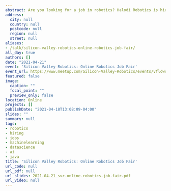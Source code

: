 ```yaml
---
abstract: Are you looking for a job in robotics? Halodi Robotics is hiring!
address:
  city: null
  country: null
  postcode: null
  region: null
  street: null
aliases:
- /talk/silicon-valley-robotics-online-robotics-job-fair/
all_day: true
authors: []
date: "2021-04-21"
event: 'Silicon Valley Robotics: Online Robotics Job Fair'
event_url: https://www.meetup.com/Silicon-Valley-Robotics/events/vflcwryccgbcc/
featured: false
image:
  caption: ""
  focal_point: ""
  preview_only: false
location: Online
projects: []
publishDate: "2021-04-18T13:08:09-04:00"
slides: ""
summary: null
tags:
- robotics
- hiring
- jobs
- machinelearning
- datascience
- ai
- java
title: 'Silicon Valley Robotics: Online Robotics Job Fair'
url_code: null
url_pdf: null
url_slides: 2021-04-21_svr-online-robotics-job-fair.pdf
url_video: null
---
```

